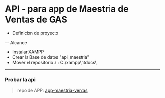 # API - para app de Maestria de Ventas de GAS


- Definicion de proyecto



-- Alcance
* Instalar XAMPP
* Crear la Base de datos "api_maestria"
* Mover el repositorio a : C:\xampp\htdocs\

------
### Probar la api

> repo de APP: [app-maestria-ventas](https://github.com/alonsodelcordova/app-maestria-ventas.git)
